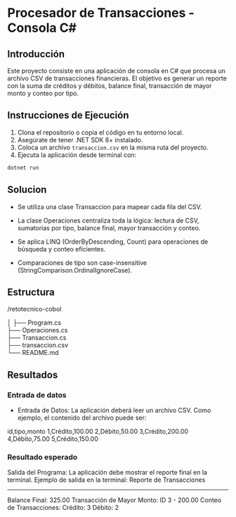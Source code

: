 # Procesador de Transacciones - Consola C#

## Introducción

Este proyecto consiste en una aplicación de consola en C# que procesa un archivo CSV de transacciones financieras. El objetivo es generar un reporte con la suma de créditos y débitos, balance final, transacción de mayor monto y conteo por tipo.

## Instrucciones de Ejecución

1. Clona el repositorio o copia el código en tu entorno local.
2. Asegúrate de tener .NET SDK 8+ instalado.
3. Coloca un archivo `transaccion.csv` en la misma ruta del proyecto.
4. Ejecuta la aplicación desde terminal con:

```bash
dotnet run
```

## Solucion

- Se utiliza una clase Transaccion para mapear cada fila del CSV.

- La clase Operaciones centraliza toda la lógica: lectura de CSV, sumatorias por tipo, balance final, mayor transacción y conteo.

- Se aplica LINQ (OrderByDescending, Count) para operaciones de búsqueda y conteo eficientes.

- Comparaciones de tipo son case-insensitive (StringComparison.OrdinalIgnoreCase).

## Estructura

/retotecnico-cobol

│
├── Program.cs  
├── Operaciones.cs  
├── Transaccion.cs  
├── transaccion.csv  
└── README.md

## Resultados

### Entrada de datos

- Entrada de Datos:
  La aplicación deberá leer un archivo CSV. Como ejemplo, el contenido del archivo puede ser:

id,tipo,monto
1,Crédito,100.00
2,Débito,50.00
3,Crédito,200.00
4,Débito,75.00
5,Crédito,150.00

### Resultado esperado

Salida del Programa:
La aplicación debe mostrar el reporte final en la terminal.
Ejemplo de salida en la terminal:
Reporte de Transacciones

---

Balance Final: 325.00
Transacción de Mayor Monto: ID 3 - 200.00
Conteo de Transacciones: Crédito: 3 Débito: 2
